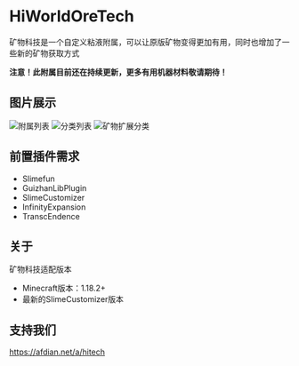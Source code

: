 # HiWorldOreTech
矿物科技是一个自定义粘液附属，可以让原版矿物变得更加有用，同时也增加了一些新的矿物获取方式

**注意！此附属目前还在持续更新，更多有用机器材料敬请期待！**
## 图片展示
![附属列表](https://s11.ax1x.com/2023/12/16/pi476IJ.png)
![分类列表](https://s11.ax1x.com/2023/12/16/pi472GR.png)
![矿物扩展分类](https://s11.ax1x.com/2023/12/16/pi474sK.png)

## 前置插件需求
- Slimefun
- GuizhanLibPlugin
- SlimeCustomizer
- InfinityExpansion
- TranscEndence 
## 关于
矿物科技适配版本
- Minecraft版本：1.18.2+
- 最新的SlimeCustomizer版本
## 支持我们
https://afdian.net/a/hitech
